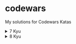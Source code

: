 # codewars
My solutions for Codewars Katas

<details>
<summary>7 Kyu</summary>
- Credit card mask (Python)
<br>
- Sum of odd numbers:
<br>
</details>

<details>
<summary>8 Kyu</summary>
- None (for now)
<br>
</details>
